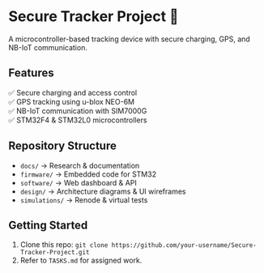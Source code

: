 # Secure Tracker Project 🚀
A microcontroller-based tracking device with secure charging, GPS, and NB-IoT communication.

## Features
✅ Secure charging and access control  
✅ GPS tracking using u-blox NEO-6M  
✅ NB-IoT communication with SIM7000G  
✅ STM32F4 & STM32L0 microcontrollers  

## Repository Structure
- `docs/` → Research & documentation  
- `firmware/` → Embedded code for STM32  
- `software/` → Web dashboard & API  
- `design/` → Architecture diagrams & UI wireframes  
- `simulations/` → Renode & virtual tests  

## Getting Started
1. Clone this repo: `git clone https://github.com/your-username/Secure-Tracker-Project.git`
2. Refer to `TASKS.md` for assigned work.